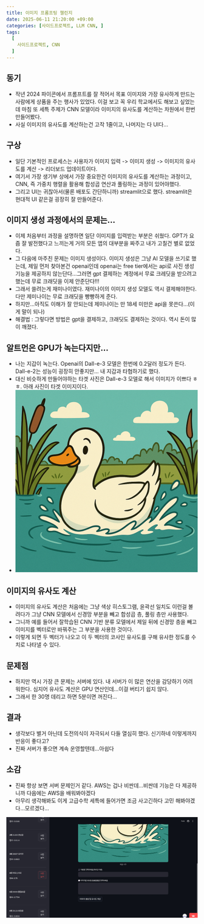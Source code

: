 ```yaml
---
title: 이미지 프롬프팅 챌린지
date: 2025-06-11 21:20:00 +09:00
categories: [사이드프로젝트, LLM CNN, ]
tags: 
  [
    사이드프로젝트, CNN
  ]
---
```

## 동기
- 작년 2024 파이콘에서 프롬프트를 잘 적어서 목표 이미지와 가장 유사하게 만드는 사람에게 상품을 주는 행사가 있었다. 이걸 보고 꼭 우리 학교에서도 해보고 싶었는데 마침 또 세특 주제가 CNN 모델이라 이미지의 유사도를 계산하는 차원에서 한번 만들어봤다.
- 사실 이미지의 유사도를 계산하는건 고작 1줄이고, 나머지는 다 UI다...

## 구상
- 일단 기본적인 프로세스는 사용자가 이미지 입력 -> 이미지 생성 -> 이미지의 유사도를 계산 -> 리더보드 업데이트이다. 
- 여기서 가장 생기부 상에서 가장 중요한건 이미지의 유사도를 계산하는 과정이고, CNN, 즉 가중치 행렬을 활용해 합성곱 연산과 풀링하는 과정이 있어야했다. 
- 그리고 UI는 귀찮아서(물론 배포도 간단하니까) streamlit으로 했다. streamlit은 현대적 UI 같은걸 굉장히 잘 만들어준다. 

## 이미지 생성 과정에서의 문제는...
- 이제 처음부터 과정을 설명하면 일단 이미지를 입력받는 부분은 쉬웠다. GPT가 요즘 잘 발전했다고 느끼는게 거의 모든 앱의 대부분을 짜주고 내가 고칠건 별로 없었다. 
- 그 다음에 마주친 문제는 이미지 생성이다. 이미지 생성은 그냥 AI 모델을 쓰기로 했는데, 제일 먼저 찾아본건 openai인데 openai는 free tier에서는 api로 사진 생성 기능을 제공하지 않는단다...그러면 gpt 결제하는 계정에서 무료 크레딧을 받으려고 했는데 무료 크래딧을 이제 안준단다!!!
- 그래서 쓸려는게 재미나이였다. 재미나이의 이미지 생성 모델도 역시 결제해야한다. 다만 제미나이는 무료 크래딧을 빵빵하게 준다.
- 하지만...아직도 이해가 잘 안되는데 제미나이는 만 18세 미만은 api을 못쓴다...(이게 말이 되나)
- 해결법 : 그렇다면 방법은 gpt을 결제하고, 크래딧도 결제하는 것이다. 역시 돈이 많이 깨졌다.

## 알트먼은 GPU가 녹는다지만...
- 나는 지갑이 녹는다. Openai의 Dall-e-3 모델은 한번에 0.2달러 정도가 든다. Dall-e-2는 성능이 굉장히 안좋지만... 내 지갑과 타협하기로 했다.
- 대신 비슷하게 만들어야하는 타겟 사진은 Dall-e-3 모델로 해서 이미지가 이쁘다 ㅎㅎ. 아래 사진이 타겟 이미지이다. 
- ![타겟이미지](/assets/img/post/target_image.png)

## 이미지의 유사도 계산
- 이미지의 유사도 계산은 처음에는 그냥 색상 히스토그램, 윤곽선 일치도 이런걸 볼려다가 그냥 CNN 모델에서 신경망 부분을 빼고 합성곱 층, 풀링 층만 사용했다.
- 그니까 예를 들어서 잘학습된 CNN 기반 분류 모델에서 제일 뒤에 신경망 층을 빼고 이미지를 벡터로만 바꿔주는 그 부분을 사용한 것이다.
- 이렇게 되면 두 벡터가 나오고 이 두 벡터의 코사인 유사도를 구해 유사한 정도를 수치로 나타낼 수 있다. 

## 문제점
- 하지만 역시 가장 큰 문제는 서버에 있다. 내 서버가 이 많은 연산을 감당하기 어려워한다. 심지어 유사도 계산은 GPU 연산인데...이걸 버티기 쉽지 않다.
- 그래서 한 30명 데리고 하면 5분이면 꺼진다...

## 결과
- 생각보다 별거 아닌데 도전의식이 자극되서 다들 열심히 했다. 신기하네 이렇게까지 반응이 좋다고?
- 진짜 서버가 좋으면 계속 운영할텐데...아쉽다

## 소감
- 진짜 항상 보면 서버 문제인거 같다. AWS는 겁나 비싼데...비싼데 기능은 다 제공하니까 다음에는 AWS을 배워봐야겠다
- 아무리 생각해봐도 이게 고급수학 세특에 들어가면 조금 사고긴하다 고민 해봐야겠다...모르겠다...


![실행이미지](/assets/img/post/success.png)